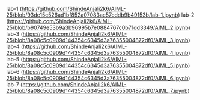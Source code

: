 lab-1 (https://github.com/ShindeAnjali2k6/AIML-25/blob/93de15c526ad1bf852a07083ac57cddb9b49153b/lab-1.ipynb)
lab-2 (https://github.com/ShindeAnjali2k6/AIML-25/blob/b90749e53b9a3b96995b7e0884767c0b71dd3349/AIML_2.ipynb)
lab-3 (https://github.com/ShindeAnjali2k6/AIML-25/blob/8a08c5c0909d144354c6345d3a76355004872df0/AIML_3.ipynb)
lab-4 (https://github.com/ShindeAnjali2k6/AIML-25/blob/8a08c5c0909d144354c6345d3a76355004872df0/AIML_4.ipynb)
lab-5 (https://github.com/ShindeAnjali2k6/AIML-25/blob/8a08c5c0909d144354c6345d3a76355004872df0/AIML_5.ipynb)
lab-6 (https://github.com/ShindeAnjali2k6/AIML-25/blob/8a08c5c0909d144354c6345d3a76355004872df0/AIML_6.ipynb)
lab-7 (https://github.com/ShindeAnjali2k6/AIML-25/blob/8a08c5c0909d144354c6345d3a76355004872df0/AIML_7.ipynb)
